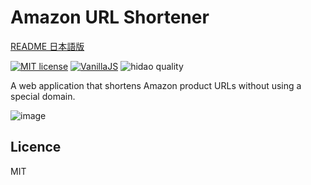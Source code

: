 # Amazon URL Shortener

[README 日本語版](README_ja.md)

[![MIT license](https://img.shields.io/badge/license-MIT-blue.svg?style=flat)](LICENSE.md)
[![VanillaJS](https://img.shields.io/badge/Framework-VanillaJS-blue.svg)](https://nodejs.org/ja/)
![hidao quality](https://img.shields.io/badge/hidao-quality-orange.svg)

A web application that shortens Amazon product URLs without using a special domain.

![image](https://github.com/hidao80/amazon-url-shortener/assets/8155294/d262f2d4-9e77-44a5-8150-4d4096fe6460)

## Licence

MIT
